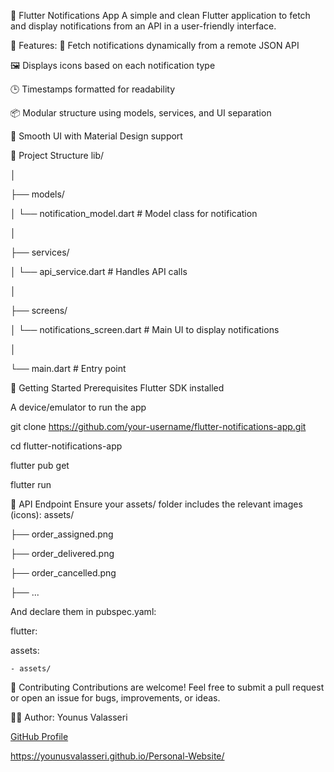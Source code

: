 📱 Flutter Notifications App
A simple and clean Flutter application to fetch and display notifications from an API in a user-friendly interface.

🚀 Features:
🔔 Fetch notifications dynamically from a remote JSON API

🖼️ Displays icons based on each notification type

🕒 Timestamps formatted for readability

📦 Modular structure using models, services, and UI separation

🌙 Smooth UI with Material Design support

🧱 Project Structure
lib/

│

├── models/

│   └── notification_model.dart     # Model class for notification

│

├── services/

│   └── api_service.dart            # Handles API calls

│

├── screens/

│   └── notifications_screen.dart   # Main UI to display notifications

│

└── main.dart                       # Entry point

🔧 Getting Started
Prerequisites
Flutter SDK installed

A device/emulator to run the app

git clone https://github.com/your-username/flutter-notifications-app.git

cd flutter-notifications-app

flutter pub get

flutter run


🔗 API Endpoint
Ensure your assets/ folder includes the relevant images (icons):
assets/

├── order_assigned.png

├── order_delivered.png

├── order_cancelled.png

├── ...

And declare them in pubspec.yaml:

flutter:

  assets:
  
    - assets/
    
🤝 Contributing
Contributions are welcome! Feel free to submit a pull request or open an issue for bugs, improvements, or ideas.

🙋‍♂️ Author: 
Younus Valasseri

[GitHub Profile](https://github.com/younusvalasseri/)

https://younusvalasseri.github.io/Personal-Website/
